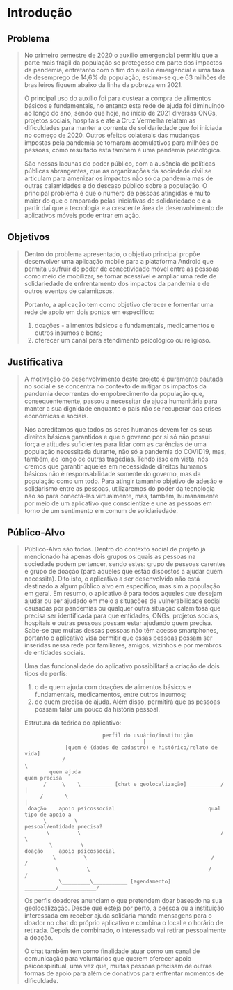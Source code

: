 # Introdução

## Problema
> No primeiro semestre de 2020 o auxílio emergencial permitiu que a parte mais frágil da população se protegesse em parte dos impactos da pandemia, 
> entretanto com o fim do auxílio emergencial e uma taxa de desemprego de 14,6% da população, estima-se que 63 milhões de brasileiros fiquem abaixo 
> da linha da pobreza em 2021. 
>  
> O principal uso do auxílio foi para custear a compra de alimentos básicos e fundamentais, no entanto esta rede de ajuda foi diminuindo ao 
> longo do ano, sendo que hoje, no início de 2021 diversas ONGs, projetos sociais, hospitais e até a Cruz Vermelha relatam as dificuldades para 
> manter a corrente de solidariedade que foi iniciada no começo de 2020. Outros efeitos colaterais das mudanças impostas pela pandemia se tornaram 
> acomulativos para milhões de pessoas, como resultado esta também é uma pandemia psicológica.
>
> São nessas lacunas do poder público, com a ausência de políticas públicas abrangentes, que as organizações da sociedade civil se articulam para 
> amenizar os impactos não só da pandemia mas de outras calamidades e do descaso público sobre a população. O principal problema é que o número de 
> pessoas atingidas é muito maior do que o amparado pelas iniciativas de solidariedade e é a partir daí que a tecnologia e a crescente área de 
> desenvolvimento de aplicativos móveis pode entrar em ação.

## Objetivos

> Dentro do problema apresentado, o objetivo principal propõe desenvolver uma aplicação mobile para a plataforma Android que permita usufruir do 
> poder de conectividade móvel entre as pessoas como meio de mobilizar, se tornar acessível e ampliar uma rede de solidariedade de enfrentamento dos 
> impactos da pandemia e de outros eventos de calamitosos.
> 
> Portanto, a aplicação tem como objetivo oferecer e fomentar uma rede de apoio em dois pontos em específico: 
> 1) doações - alimentos básicos e fundamentais, medicamentos e outros insumos e bens; 
> 2) oferecer um canal para atendimento psicológico ou religioso.

## Justificativa

> A motivação do desenvolvimento deste projeto é puramente pautada no social e se concentra no contexto de mitigar os impactos da pandemia decorrentes 
> do empobrecimento da população que, consequentemente, passou a necessitar de ajuda humanitária para manter a sua dignidade enquanto o país não se 
> recuperar das crises econômicas e sociais.
> 
> Nós acreditamos que todos os seres humanos devem ter os seus direitos básicos garantidos e que o governo por si só não possui força e atitudes 
> suficientes para lidar com as carências de uma população necessitada durante, não só a pandemia do COVID19, mas, também, ao longo de outras tragédias. 
> Tendo isso em vista, nós cremos que garantir aqueles em necessidade direitos humanos básicos não é responsabilidade somente do governo, mas da 
> população como um todo. Para atingir tamanho objetivo de adesão e solidarismo entre as pessoas, utilizaremos do poder da tecnologia não só para 
> conectá-las virtualmente, mas, também, humanamente por meio de um aplicativo que conscientize e une as pessoas em torno de um sentimento em comum 
> de solidariedade.

## Público-Alvo

> Público-Alvo são todos. Dentro do contexto social de projeto já mencionado há apenas dois grupos os quais as pessoas na sociedade podem pertencer, 
> sendo estes: grupo de pessoas carentes e grupo de doação (para aqueles que estão dispostos a ajudar quem necessita). Dito isto, o aplicativo a ser 
> desenvolvido não está destinado a algum público alvo em específico, mas sim a população em geral. Em resumo, o aplicativo é para todos aqueles que 
> desejam ajudar ou ser ajudado em meio a situações de vulnerabilidade social causadas por pandemias ou qualquer outra situação calamitosa que precisa 
> ser identificada para que entidades, ONGs, projetos sociais, hospitais e outras pessoas possam estar ajudando quem precisa. Sabe-se que muitas dessas 
> pessoas não têm acesso smartphones, portanto o aplicativo visa permitir que essas pessoas possam ser inseridas nessa rede por familiares, amigos, 
> vizinhos e por membros de entidades sociais.
> 
> Uma das funcionalidade do aplicativo possibilitará a criação de dois tipos de perfis: 
> 1) o de quem ajuda com doações de alimentos básicos e fundamentais, medicamentos, entre outros insumos; 
> 2) de quem precisa de ajuda. 
> Além disso, permitirá que as pessoas possam falar um pouco da história pessoal.
>
> Estrutura da teórica do aplicativo:
>   
>                              perfil do usuário/instituição
>                                           |
>                  [quem é (dados de cadastro) e histórico/relato de vida]
>                 /                                                       \
>	          quem ajuda                                              quem precisa
>           /     \    \__________ [chat e geolocalização] __________/     |
>          /       \                                                       |
>      doação    apoio psicossocial                              qual tipo de apoio a
>           \         \                                       pessoal/entidade precisa?
>            \         \                                             /         \
>             \         \                                        doação     apoio psicossocial
>              \         \                                        /            /
>               \         \                                      /            /
>                \_________\___________ [agendamento] __________/____________/ 
>
> Os perfis doadores anunciam o que pretendem doar baseado na sua geolocalização. Desde que esteja por perto, a pessoa ou a instituição interessada em 
> receber ajuda solidária manda mensagens para o doador no chat do próprio aplicativo e combina o local e o horário de retirada. Depois de combinado, 
> o interessado vai retirar pessoalmente a doação. 
> 
> O chat também tem como finalidade atuar como um canal de comunicação para voluntários que querem oferecer apoio psicoespiritual, uma vez que, muitas 
> pessoas precisam de outras formas de apoio para além de donativos para enfrentar momentos de dificuldade.
